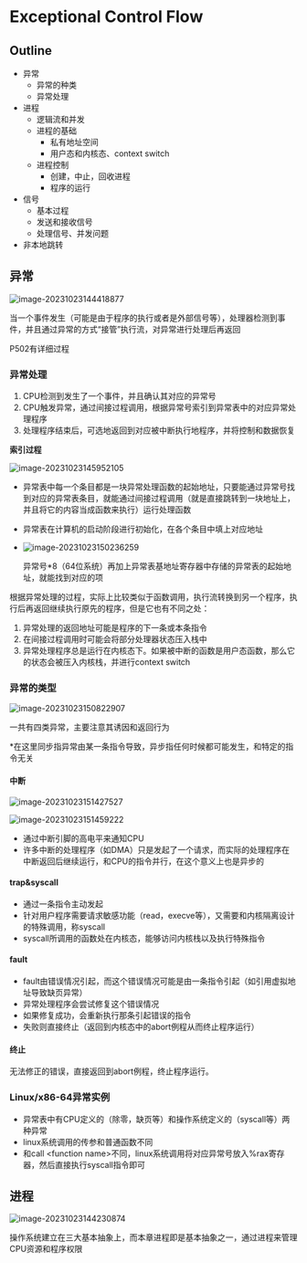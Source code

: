 # Exceptional Control Flow

## Outline

- 异常
  - 异常的种类
  - 异常处理
- 进程
  - 逻辑流和并发
  - 进程的基础
    - 私有地址空间
    - 用户态和内核态、context switch
  - 进程控制
    - 创建，中止，回收进程
    - 程序的运行
- 信号
  - 基本过程
  - 发送和接收信号
  - 处理信号、并发问题
- 非本地跳转

## 异常

![image-20231023144418877](https://markdown-zyy.obs.cn-east-3.myhuaweicloud.com/img/image-20231023144418877.png)

当一个事件发生（可能是由于程序的执行或者是外部信号等），处理器检测到事件，并且通过异常的方式“接管”执行流，对异常进行处理后再返回

P502有详细过程

### 异常处理

1. CPU检测到发生了一个事件，并且确认其对应的异常号
2. CPU触发异常，通过间接过程调用，根据异常号索引到异常表中的对应异常处理程序
3. 处理程序结束后，可选地返回到对应被中断执行地程序，并将控制和数据恢复

**索引过程**

![image-20231023145952105](https://markdown-zyy.obs.cn-east-3.myhuaweicloud.com/img/image-20231023145952105.png)

- 异常表中每一个条目都是一块异常处理函数的起始地址，只要能通过异常号找到对应的异常表条目，就能通过间接过程调用（就是直接跳转到一块地址上，并且将它的内容当成函数来执行）运行处理函数

- 异常表在计算机的启动阶段进行初始化，在各个条目中填上对应地址

- ![image-20231023150236259](https://markdown-zyy.obs.cn-east-3.myhuaweicloud.com/img/image-20231023150236259.png)

  异常号*8（64位系统）再加上异常表基地址寄存器中存储的异常表的起始地址，就能找到对应的项

根据异常处理的过程，实际上比较类似于函数调用，执行流转换到另一个程序，执行后再返回继续执行原先的程序，但是它也有不同之处：

1. 异常处理的返回地址可能是程序的下一条或本条指令
2. 在间接过程调用时可能会将部分处理器状态压入栈中
3. 异常处理程序总是运行在内核态下。如果被中断的函数是用户态函数，那么它的状态会被压入内核栈，并进行context switch

### 异常的类型

![image-20231023150822907](https://markdown-zyy.obs.cn-east-3.myhuaweicloud.com/img/image-20231023150822907.png)

一共有四类异常，主要注意其诱因和返回行为

*在这里同步指异常由某一条指令导致，异步指任何时候都可能发生，和特定的指令无关

#### 中断

![image-20231023151427527](https://markdown-zyy.obs.cn-east-3.myhuaweicloud.com/img/image-20231023151427527.png)

![image-20231023151459222](https://markdown-zyy.obs.cn-east-3.myhuaweicloud.com/img/image-20231023151459222.png)

- 通过中断引脚的高电平来通知CPU
- 许多中断的处理程序（如DMA）只是发起了一个请求，而实际的处理程序在中断返回后继续运行，和CPU的指令并行，在这个意义上也是异步的

#### trap&syscall

- 通过一条指令主动发起
- 针对用户程序需要请求敏感功能（read，execve等），又需要和内核隔离设计的特殊调用，称syscall
- syscall所调用的函数处在内核态，能够访问内核栈以及执行特殊指令

#### fault

- fault由错误情况引起，而这个错误情况可能是由一条指令引起（如引用虚拟地址导致缺页异常）
- 异常处理程序会尝试修复这个错误情况
- 如果修复成功，会重新执行那条引起错误的指令
- 失败则直接终止（返回到内核态中的abort例程从而终止程序运行）

#### 终止

无法修正的错误，直接返回到abort例程，终止程序运行。

### Linux/x86-64异常实例

- 异常表中有CPU定义的（除零，缺页等）和操作系统定义的（syscall等）两种异常
- linux系统调用的传参和普通函数不同
- 和call \<function name>不同，linux系统调用将对应异常号放入%rax寄存器，然后直接执行syscall指令即可

## 进程

![image-20231023144230874](https://markdown-zyy.obs.cn-east-3.myhuaweicloud.com/img/image-20231023144230874.png)

操作系统建立在三大基本抽象上，而本章进程即是基本抽象之一，通过进程来管理CPU资源和程序权限

